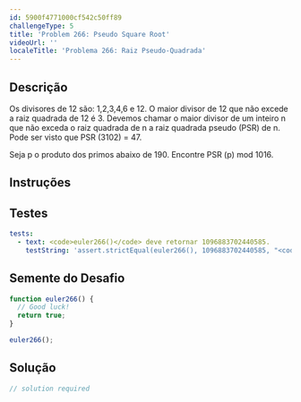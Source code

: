```yaml
---
id: 5900f4771000cf542c50ff89
challengeType: 5
title: 'Problem 266: Pseudo Square Root'
videoUrl: ''
localeTitle: 'Problema 266: Raiz Pseudo-Quadrada'
---
```


## Descrição
<section id="description"> Os divisores de 12 são: 1,2,3,4,6 e 12. O maior divisor de 12 que não excede a raiz quadrada de 12 é 3. Devemos chamar o maior divisor de um inteiro n que não exceda o raiz quadrada de n a raiz quadrada pseudo (PSR) de n. Pode ser visto que PSR (3102) = 47. <p> Seja p o produto dos primos abaixo de 190. Encontre PSR (p) mod 1016. </p></section>

## Instruções
<section id="instructions">
</section>

## Testes
<section id='tests'>

```yml
tests:
  - text: <code>euler266()</code> deve retornar 1096883702440585.
    testString: 'assert.strictEqual(euler266(), 1096883702440585, "<code>euler266()</code> should return 1096883702440585.");'

```

</section>

## Semente do Desafio
<section id='challengeSeed'>

<div id='js-seed'>

```js
function euler266() {
  // Good luck!
  return true;
}

euler266();

```

</div>



</section>

## Solução
<section id='solution'>

```js
// solution required
```
</section>
